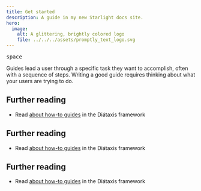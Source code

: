 ```yaml
---
title: Get started
description: A guide in my new Starlight docs site.
hero:
  image:
    alt: A glittering, brightly colored logo
    file: ../../../assets/promptly_text_logo.svg
---
```


<kbd class=".astro-v37mnknz">space</kbd>

Guides lead a user through a specific task they want to accomplish, often with a sequence of steps.
Writing a good guide requires thinking about what your users are trying to do.

## Further reading

- Read [about how-to guides](https://diataxis.fr/how-to-guides/) in the Diátaxis framework

## Further reading

- Read [about how-to guides](https://diataxis.fr/how-to-guides/) in the Diátaxis framework

## Further reading

- Read [about how-to guides](https://diataxis.fr/how-to-guides/) in the Diátaxis framework